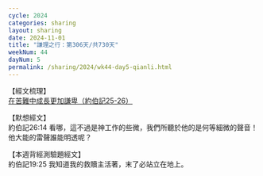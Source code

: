 ```yaml
---
cycle: 2024
categories: sharing
layout: sharing
date: 2024-11-01
title: "謙理之行：第306天/共730天"
weekNum: 44
dayNum: 5
permalink: /sharing/2024/wk44-day5-qianli.html
---
```


【經文梳理】  
<a href="https://youtu.be/XpDuf1fM7p0" target="_blank">在苦難中成長更加謙卑（約伯記25-26）</a>

【默想經文】  
約伯記26:14 看哪，這不過是神工作的些微，我們所聽於他的是何等細微的聲音！他大能的雷聲誰能明透呢？

【本週背經測驗題經文】  
約伯記19:25 我知道我的救贖主活著，末了必站立在地上。
